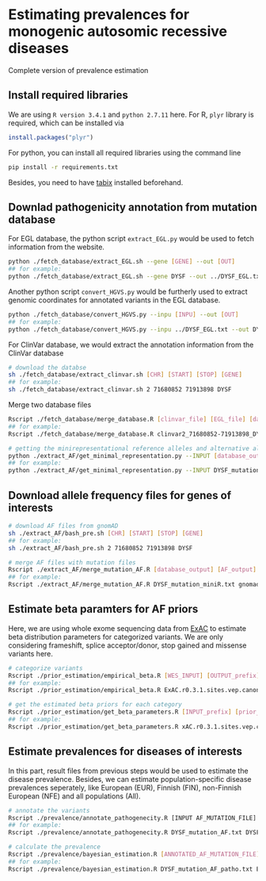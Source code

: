 # Estimating prevalences for monogenic autosomic recessive diseases
Complete version of prevalence estimation

## Install required libraries
We are using `R version 3.4.1` and `python 2.7.11` here. 
For R, `plyr` library is required, which can be installed via 
``` R
install.packages("plyr")
```

For python, you can install all required libraries using the command line
``` bash
pip install -r requirements.txt
```

Besides, you need to have [tabix](http://wiki.wubrowse.org/How_to_install_tabix) installed beforehand.  


## Downlad pathogenicity annotation from mutation database
For EGL database, the python script `extract_EGL.py` would be used to fetch information from the website.
``` bash
python ./fetch_database/extract_EGL.sh --gene [GENE] --out [OUT]
## for example: 
python ./fetch_database/extract_EGL.sh --gene DYSF --out ../DYSF_EGL.txt
```
Another python script `convert_HGVS.py` would be furtherly used to extract genomic coordinates for annotated variants in the EGL database.
```bash
python ./fetch_database/convert_HGVS.py --inpu [INPU] --out [OUT]
## for example:
python ./fetch_database/convert_HGVS.py --inpu ../DYSF_EGL.txt --out DYSF_EGL_loc.txt
```

For ClinVar database, we would extract the annotation information from the ClinVar database
```bash
# download the databse
sh ./fetch_database/extract_clinvar.sh [CHR] [START] [STOP] [GENE]
## for example:
sh ./fetch_database/extract_clinvar.sh 2 71680852 71913898 DYSF
```

Merge two database files
```bash
Rscript ./fetch_database/merge_database.R [clinvar_file] [EGL_file] [database_output]
## for example:
Rscript ./fetch_database/merge_database.R clinvar2_71680852-71913898_DYSF_info.table DYSF_EGL_loc.txt DYSF_mutation.txt

# getting the minirepresentational reference alleles and alternative alleles
python ./extract_AF/get_minimal_representation.py --INPUT [database_output] --OUTPUT [database_miniRepresented_output]
## for example:
python ./extract_AF/get_minimal_representation.py --INPUT DYSF_mutation.txt DYSF_mutation_miniR.txt
```

## Download allele frequency files for genes of interests
```bash
# download AF files from gnomAD
sh ./extract_AF/bash_pre.sh [CHR] [START] [STOP] [GENE]
## for example:
sh ./extract_AF/bash_pre.sh 2 71680852 71913898 DYSF

# merge AF files with mutation files
Rscript ./extract_AF/merge_mutation_AF.R [database_output] [AF_output] [merged_database_AF]
## for example:
Rscript ./extract_AF/merge_mutation_AF.R DYSF_mutation_miniR.txt gnomad.genomes_exomes.r2.0.2.sites_2.71680852-71913898_DYSF_splitted_miniRepresented.table DYSF_mutation_AF.txt
```

## Estimate beta paramters for AF priors

Here, we are using whole exome sequencing data from [ExAC](ftp://ftp.broadinstitute.org/pub/ExAC_release/release1/manuscript_data/) to estimate beta distribution parameters for categorized variants. We are only considering frameshift, splice acceptor/donor, stop gained and missense variants here.

```bash
# categorize variants
Rscript ./prior_estimation/empirical_beta.R [WES_INPUT] [OUTPUT_prefix]
## for example:
Rscript ./prior_estimation/empirical_beta.R ExAC.r0.3.1.sites.vep.canonical.table.gz xAC.r0.3.1.sites.vep.canonical

# get the estimated beta priors for each category
Rscript ./prior_estimation/get_beta_parameters.R [INPUT_prefix] [prior_output]
## for example:
Rscript ./prior_estimation/get_beta_parameters.R xAC.r0.3.1.sites.vep.canonical ExAC_beta_priors.txt 
``` 

## Estimate prevalences for diseases of interests

In this part, result files from previous steps would be used to estimate the disease prevalence. Besides, we can estimate population-specific disease prevalences seperately, like European (EUR), Finnish (FIN), non-Finnish European (NFE) and all populations (All).

```bash
# annotate the variants
Rscript ./prevalence/annotate_pathogenecity.R [INPUT AF_MUTATION_FILE] [OUTPUT ANNOTATED_AF_MUTATION_FILE]
## for example:
Rscript ./prevalence/annotate_pathogenecity.R DYSF_mutation_AF.txt DYSF_mutation_AF_patho.txt

# calculate the prevalence
Rscript ./prevalence/bayesian_estimation.R [ANNOTATED_AF_MUTATION_FILE] [PARAMETER_FILE] [POPULATION] [CONFIDENCE] [OUTPUT PREVELANCE_RESULT_FILE]
## for example:
Rscript ./prevalence/bayesian_estimation.R DYSF_mutation_AF_patho.txt ExAC_beta_priors.txt All 0.95 DYSF_All_0.95.txt
```

